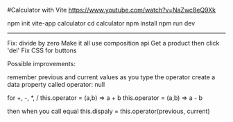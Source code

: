#Calculator with Vite
https://www.youtube.com/watch?v=NaZwc8eQ9Xk


npm init vite-app calculator
cd calculator
npm install
npm run dev


********
Fix: divide by zero
Make it all use composition api
Get a product then click 'del'
Fix CSS for buttons

Possible improvements:

remember previous and current values as you type the operator
create a data property called operator: null

for +, -, *, /
this.operator = (a,b) => a + b
this.operator = (a,b) => a - b

then when you call equal
this.dispaly = this.operator(previous, current)
